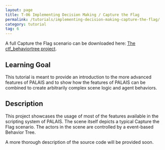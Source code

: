 ```yaml
---
layout: page
title: T-06 Implementing Decision Making / Capture the Flag
permalink: /tutorials/implementing-decision-making-capture-the-flag/
category: tutorial
tag: 6
---
```


<div class="implementing-custom-behavior">
	<p>
		A full Capture the Flag scenario can be downloaded here: <a href="{{ "/resources/ctf_behaviortree.zip" | prepend: site.baseurl }}">The ctf_behaviortree project</a>.
	</p>
	<h2>Learning Goal</h2>
	<p>
		This tutorial is meant to provide an introduction to the more advanced features of PALAIS and to show how the features of PALAIS can be combined to create arbitrarily complex scene logic and agent behaviors.
	</p>
	<h2>Description</h2>
	<p>
	 	This project showcases the usage of most of the features available in the scripting system of PALAIS. The scene itself depicts a typical Capture the Flag scenario. The actors in the scene are controlled by a event-based Behavior Tree.
	</p>
	<p>
		A more thorough description of the source code will be provided soon.
	</p>
</div>
